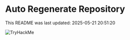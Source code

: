 # Auto Regenerate Repository

This README was last updated: 2025-05-21 20:51:20

 ![TryHackMe](https://tryhackme.com/badge/533634)